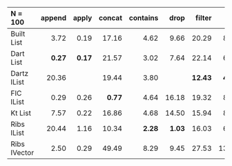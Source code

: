 | N = 100 | append | apply | concat | contains | drop | filter | fold | init | map | prepend | reverse | tail | take | update |
| :--- | ---: | ---: | ---: | ---: | ---: | ---: | ---: | ---: | ---: | ---: | ---: | ---: | ---: | ---: |
| Built List | 3.72 | 0.19 | 17.16 | 4.62 | 9.66 | 20.29 | 8.70 | 18.47 | 22.93 | 8.65 | 21.90 | 18.77 | 9.85 | 3.77 |
| Dart List | **0.27** | **0.17** | 21.57 | 3.02 | 7.64 | 22.14 | 6.71 |   | 20.71 | 0.29 | 20.08 | 14.72 | 7.62 | **0.22** |
| Dartz IList | 20.36 |   | 19.44 | 3.80 |   | **12.43** | **4.49** |   | **12.75** | **0.13** | 8.27 | 0.31 |   |   |
| FIC IList | 0.29 | 0.26 | **0.77** | 4.64 | 16.18 | 19.32 | 8.70 | 31.33 | 24.29 | 8.11 | 42.40 | 31.45 | 16.27 | 4.31 |
| Kt List | 7.57 | 0.22 | 16.86 | 4.68 | 14.50 | 15.94 | 8.63 | 24.31 | 19.70 |   | 9.41 | 19.25 | 12.93 |   |
| Ribs IList | 20.44 | 1.16 | 10.34 | **2.28** | **1.03** | 16.03 | 6.82 | 40.77 | 12.95 | 0.14 | **7.29** | **0.04** | **5.84** | 11.28 |
| Ribs IVector | 2.50 | 0.29 | 49.49 | 8.29 | 9.45 | 27.53 | 13.50 | **1.20** | 16.36 | 2.24 | 47.42 | 5.63 | 8.75 | 33.19 |
